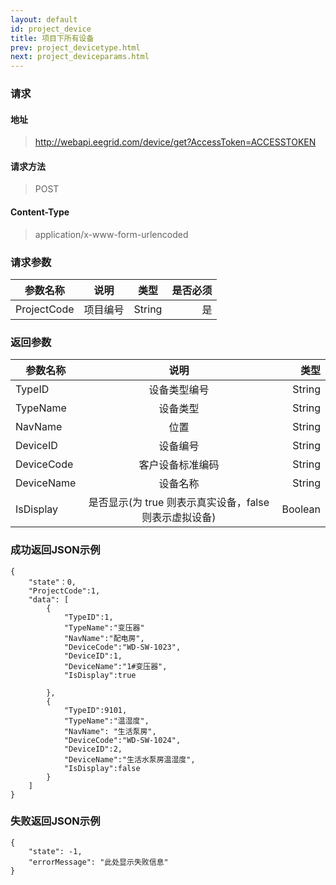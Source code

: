 ```yaml
---
layout: default
id: project_device
title: 项目下所有设备
prev: project_devicetype.html
next: project_deviceparams.html
---
```


### 请求
#### 地址
> http://webapi.eegrid.com/device/get?AccessToken=ACCESSTOKEN

#### 请求方法
> POST

#### Content-Type
> application/x-www-form-urlencoded

### 请求参数
| 参数名称        | 说明           | 类型  |   是否必须  |
| ------------- |:-------------:|:------:|-----:|
| ProjectCode      | 项目编号 | String |  是   |

### 返回参数
| 参数名称        | 说明           | 类型  |
| ------------- |:-------------:| -----:|
| TypeID        | 设备类型编号 | String |
| TypeName      | 设备类型      | String |
| NavName       | 位置      | String |
| DeviceID      | 设备编号      | String |
| DeviceCode    | 客户设备标准编码      | String |
| DeviceName    | 设备名称      | String |
| IsDisplay     | 是否显示(为 true 则表示真实设备，false 则表示虚拟设备)      | Boolean |


### 成功返回JSON示例
```
{
    "state"：0,
    "ProjectCode":1,
    "data": [
        {
            "TypeID":1,
            "TypeName":"变压器"
            "NavName":"配电房",
            "DeviceCode":"WD-SW-1023",
            "DeviceID":1,
            "DeviceName":"1#变压器",
            "IsDisplay":true
            
        },
        {
            "TypeID":9101,
            "TypeName":"温湿度", 
            "NavName": "生活泵房",
            "DeviceCode":"WD-SW-1024",
            "DeviceID":2,		
            "DeviceName":"生活水泵房温湿度",
            "IsDisplay":false
        }
    ]
}

```

### 失败返回JSON示例 
```
{
    "state": -1,
    "errorMessage": "此处显示失败信息"
}
```

